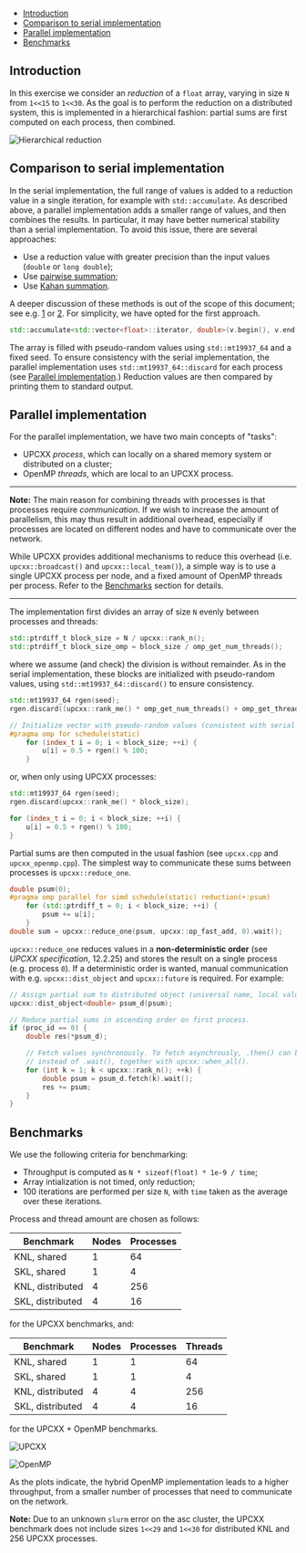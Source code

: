 - [Introduction](#introduction)
- [Comparison to serial implementation](#comparison-to-serial-implementation)
- [Parallel implementation](#parallel-implementation)
- [Benchmarks](#benchmarks)

## Introduction

In this exercise we consider an *reduction* of a `float` array, varying in size `N` from `1<<15` to `1<<30`.
As the goal is to perform the reduction on a distributed system, this is implemented in a hierarchical
fashion: partial sums are first computed on each process, then combined.

![Hierarchical reduction](https://mp-force.ziti.uni-heidelberg.de/asc/projects/lectures/parallel-algorithm-design/ws20/upcxx/-/raw/master/reduction/hierarchical_reduction.png)

## Comparison to serial implementation

In the serial implementation, the full range of values is added to a reduction value in a single iteration,
for example with `std::accumulate`. As described above, a parallel implementation adds a smaller range of values, and then combines the results. In particular, it may have better numerical stability than a serial implementation. To avoid this issue, there are several approaches:

* Use a reduction value with greater precision than the input values (`double` or `long double`);
* Use [pairwise summation](https://en.wikipedia.org/wiki/Pairwise_summation);
* Use [Kahan summation](https://en.wikipedia.org/wiki/Kahan_summation_algorithm).

A deeper discussion of these methods is out of the scope of this document; see e.g. [1][ref-1] or [2][ref-2].
For simplicity, we have opted for the first approach.
```c++
std::accumulate<std::vector<float>::iterator, double>(v.begin(), v.end(), 0.0);
```

The array is filled with pseudo-random values using `std::mt19937_64` and a fixed seed. To ensure consistency with the serial implementation, the parallel implementation uses `std::mt19937_64::discard` for each process (see [Parallel implementation](#parallel-implementation).) Reduction values are then compared by printing them to standard output.

## Parallel implementation

For the parallel implementation, we have two main concepts of "tasks":

* UPCXX *process*, which can locally on a shared memory system or distributed on a cluster;
* OpenMP *threads*, which are local to an UPCXX process.

---
**Note:** The main reason for combining threads with processes is that processes require *communication*. If we wish to increase the amount of parallelism, this may thus result in additional overhead, especially if processes are located on different nodes and have to communicate over the network. 

While UPCXX provides additional mechanisms to reduce this overhead (i.e. `upcxx::broadcast()` and `upcxx::local_team()`), a simple way is to use a single UPCXX process per node, and a fixed amount of OpenMP threads per process. Refer to the [Benchmarks](#benchmarks) section for details.

---
The implementation first divides an array of size `N` evenly between processes and threads:
```c++
std::ptrdiff_t block_size = N / upcxx::rank_n();
std::ptrdiff_t block_size_omp = block_size / omp_get_num_threads();
```
where we assume (and check) the division is without remainder. As in the serial implementation, these blocks are initialized with pseudo-random values, using `std::mt19937_64::discard()` to ensure consistency.

```c++
std::mt19937_64 rgen(seed);
rgen.discard((upcxx::rank_me() * omp_get_num_threads() + omp_get_thread_num()) * block_size_omp);

// Initialize vector with pseudo-random values (consistent with serial version)
#pragma omp for schedule(static)
    for (index_t i = 0; i < block_size; ++i) {
        u[i] = 0.5 + rgen() % 100;
    }
```
or, when only using UPCXX processes:

```c++
std::mt19937_64 rgen(seed);
rgen.discard(upcxx::rank_me() * block_size);

for (index_t i = 0; i < block_size; ++i) {
    u[i] = 0.5 + rgen() % 100;
}
```
Partial sums are then computed in the usual fashion (see `upcxx.cpp` and `upcxx_openmp.cpp`). The simplest way to communicate these sums between processes is `upcxx::reduce_one`. 

```c++
double psum(0);
#pragma omp parallel for simd schedule(static) reduction(+:psum)
    for (std::ptrdiff_t = 0; i < block_size; ++i) {
        psum += u[i];
    }
double sum = upcxx::reduce_one(psum, upcxx::op_fast_add, 0).wait();
```
`upcxx::reduce_one` reduces values in a **non-deterministic order** (see *UPCXX specification*, 12.2.25) and stores the result on a single process (e.g. process `0`). If a deterministic order is wanted, manual communication with e.g. `upcxx::dist_object` and `upcxx::future` is required. For example:

```c++
// Assign partial sum to distributed object (universal name, local value)
upcxx::dist_object<double> psum_d(psum);

// Reduce partial sums in ascending order on first process.
if (proc_id == 0) {
    double res(*psum_d);

    // Fetch values synchronously. To fetch asynchrously, .then() can be used
    // instead of .wait(), together with upcxx::when_all().
    for (int k = 1; k < upcxx::rank_n(); ++k) {
        double psum = psum_d.fetch(k).wait();
        res += psum;
    }
}
```

## Benchmarks

We use the following criteria for benchmarking:

* Throughput is computed as `N * sizeof(float) * 1e-9 / time`;
* Array intialization is not timed, only reduction;
* 100 iterations are performed per size `N`, with `time` taken as the average over these iterations.

Process and thread amount are chosen as follows:

| Benchmark        | Nodes | Processes |
| ---------------- | ----- | --------- |
| KNL, shared      | 1     | 64        |
| SKL, shared      | 1     | 4         |
| KNL, distributed | 4     | 256       |
| SKL, distributed | 4     | 16        |

for the UPCXX benchmarks, and:

| Benchmark        | Nodes | Processes | Threads |
| ---------------- | ----- | --------- | ------- |
| KNL, shared      | 1     | 1         | 64      |
| SKL, shared      | 1     | 1         | 4       |
| KNL, distributed | 4     | 4         | 256     |
| SKL, distributed | 4     | 4         | 16      |

for the UPCXX + OpenMP benchmarks.

![UPCXX](https://mp-force.ziti.uni-heidelberg.de/asc/projects/lectures/parallel-algorithm-design/ws20/upcxx/-/raw/master/reduction/reduction.png)

![OpenMP](https://mp-force.ziti.uni-heidelberg.de/asc/projects/lectures/parallel-algorithm-design/ws20/upcxx/-/raw/master/reduction/reduction_openmp.png)

As the plots indicate, the hybrid OpenMP implementation leads to a higher throughput, from a smaller number of processes that need to communicate on the network.

**Note:** Due to an unknown `slurm` error on the asc cluster, the UPCXX benchmark does not include sizes `1<<29` and `1<<30` for distributed KNL and 256 UPCXX processes.

[ref-1]: https://hal.archives-ouvertes.fr/hal-02265534v2/document
[ref-2]: https://www.iro.umontreal.ca/~mignotte/IFT2425/Documents/AccrateSummationMethods.pdf
